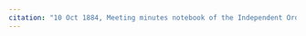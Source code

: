 ```yaml
---
citation: "10 Oct 1884, Meeting minutes notebook of the Independent Order of Good Templars, High Bridge Lodge No. 296, Tompkins County History Center, Ithaca NY."
---
```



